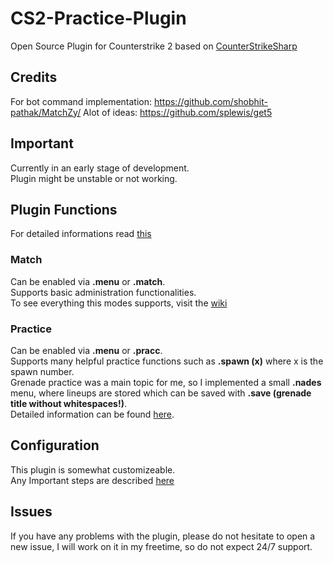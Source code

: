 # CS2-Practice-Plugin
Open Source Plugin for Counterstrike 2 based on [CounterStrikeSharp](https://github.com/roflmuffin/CounterStrikeSharp)

## Credits
For bot command implementation: https://github.com/shobhit-pathak/MatchZy/
Alot of ideas: https://github.com/splewis/get5

## Important
Currently in an early stage of development.<br>
Plugin might be unstable or not working.<br>

## Plugin Functions
For detailed informations read [this](https://github.com/CHR15cs/CS2-Practice-Plugin/wiki)<br>
### Match
Can be enabled via **.menu** or **.match**.<br>
Supports basic administration functionalities.<br>
To see everything this modes supports, visit the [wiki](https://github.com/CHR15cs/CS2-Practice-Plugin/wiki/Match-Commands)<br>
### Practice
Can be enabled via **.menu** or **.pracc**.<br>
Supports many helpful practice functions such as **.spawn (x)** where x is the spawn number.<br>
Grenade practice was a main topic for me, so I implemented a small **.nades** menu, where lineups are stored which can be saved with **.save (grenade title without whitespaces!)**.<br>
Detailed information can be found [here](https://github.com/CHR15cs/CS2-Practice-Plugin/wiki/Practice-Commands).<br>

## Configuration
This plugin is somewhat customizeable.<br>
Any Important steps are described [here](https://github.com/CHR15cs/CS2-Practice-Plugin/wiki/Configuration)<br>

## Issues
If you have any problems with the plugin, please do not hesitate to open a new issue, I will work on it in my freetime, so do not expect 24/7 support.